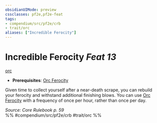 ```yaml
---
obsidianUIMode: preview
cssclasses: pf2e,pf2e-feat
tags:
- compendium/src/pf2e/crb
- trait/orc
aliases: ["Incredible Ferocity"]
---
```

# Incredible Ferocity  *Feat 13*  
[orc](rules/traits/orc.md "Orc Ancestry & Heritage Trait")  

- **Prerequisites**: [Orc Ferocity](compendium/feats/orc-ferocity.md)

Given time to collect yourself after a near-death scrape, you can rebuild your ferocity and withstand additional finishing blows. You can use [Orc Ferocity](compendium/feats/orc-ferocity.md) with a frequency of once per hour, rather than once per day.

*Source: Core Rulebook p. 59*  
%% #compendium/src/pf2e/crb #trait/orc %%